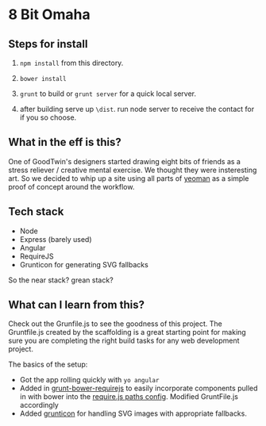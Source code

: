 # 8 Bit Omaha

## Steps for install

1. ```npm install``` from this directory.

2. ```bower install```

3. ```grunt``` to build or ```grunt server``` for a quick local server.

4. after building serve up ```\dist```. run node server to receive the contact for if you so choose.


## What in the eff is this?

One of GoodTwin's designers started drawing eight bits of friends as a stress reliever / creative mental exercise. We thought they were insteresting art. So we decided to whip up a site using all parts of [yeoman](http://yeoman.io/) as a simple proof of concept around the workflow.

## Tech stack

* Node
* Express (barely used)
* Angular
* RequireJS
* Grunticon for generating SVG fallbacks

So the near stack? grean stack?

## What can I learn from this?

Check out the Grunfile.js to see the goodness of this project. The Gruntfile.js created by the scaffolding is a great starting point for making sure you are completing the right build tasks for any web development project.

The basics of the setup:

* Got the app rolling quickly with ```yo angular```
* Added in [grunt-bower-requirejs](https://github.com/yeoman/grunt-bower-requirejs) to easily incorporate components pulled in with bower into the [require.js paths config](http://requirejs.org/docs/api.html#config). Modified GruntFile.js accordingly
* Added [grunticon](https://github.com/filamentgroup/grunticon) for handling SVG images with appropriate fallbacks.
